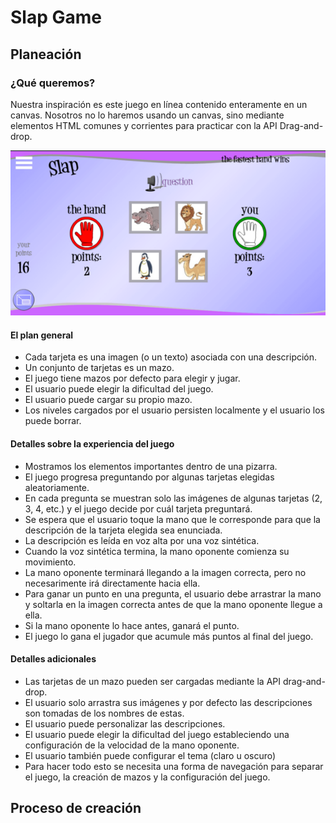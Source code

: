 # Slap Game

## Planeación

### ¿Qué queremos?

Nuestra inspiración es este juego en línea contenido enteramente en un canvas. Nosotros no lo haremos usando un canvas, sino mediante elementos HTML comunes y corrientes para practicar con la API Drag-and-drop.

![alt text](./readme-images/inspiration.png)

#### El plan general

- Cada tarjeta es una imagen (o un texto) asociada con una descripción.
- Un conjunto de tarjetas es un mazo.
- El juego tiene mazos por defecto para elegir y jugar.
- El usuario puede elegir la dificultad del juego.
- El usuario puede cargar su propio mazo.
- Los niveles cargados por el usuario persisten localmente y el usuario los puede borrar.

#### Detalles sobre la experiencia del juego

- Mostramos los elementos importantes dentro de una pizarra.
- El juego progresa preguntando por algunas tarjetas elegidas aleatoriamente.
- En cada pregunta se muestran solo las imágenes de algunas tarjetas (2, 3, 4, etc.) y el juego decide por cuál tarjeta preguntará.
- Se espera que el usuario toque la mano que le corresponde para que la descripción de la tarjeta elegida sea enunciada.
- La descripción es leída en voz alta por una voz sintética.
- Cuando la voz sintética termina, la mano oponente comienza su movimiento.
- La mano oponente terminará llegando a la imagen correcta, pero no necesarimente irá directamente hacia ella.
- Para ganar un punto en una pregunta, el usuario debe arrastrar la mano y soltarla en la imagen correcta antes de que la mano oponente llegue a ella.
- Si la mano oponente lo hace antes, ganará el punto.
- El juego lo gana el jugador que acumule más puntos al final del juego.

#### Detalles adicionales

- Las tarjetas de un mazo pueden ser cargadas mediante la API drag-and-drop.
- El usuario solo arrastra sus imágenes y por defecto las descripciones son tomadas de los nombres de estas.
- El usuario puede personalizar las descripciones.
- El usuario puede elegir la dificultad del juego estableciendo una configuración de la velocidad de la mano oponente.
- El usuario también puede configurar el tema (claro u oscuro)
- Para hacer todo esto se necesita una forma de navegación para separar el juego, la creación de mazos y la configuración del juego.

## Proceso de creación
